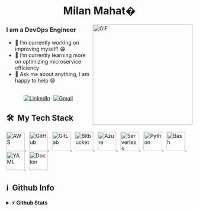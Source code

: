  <h1 align="center">Milan Mahat�</h1>

<!-- ![](https://camo.githubusercontent.com/5ff9182d12e799168a3bb67b88df7388ae08ede3/68747470733a2f2f6d69726f2e6d656469756d2e636f6d2f6d61782f3837352f312a7164415731546a434e353768316c6275757a766368672e676966 "Link to gif")
-->

<img align="right" height="270px" alt="GIF" src="https://camo.githubusercontent.com/5ff9182d12e799168a3bb67b88df7388ae08ede3/68747470733a2f2f6d69726f2e6d656469756d2e636f6d2f6d61782f3837352f312a7164415731546a434e353768316c6275757a766368672e676966" /> 

### I am a DevOps Engineer
- 🔭 I’m currently working on improving myself! :grin:
- 🐍 I’m currently learning more on optimizing microservice efficiency
- 💬 Ask me about anything, I am happy to help :smile:


<p align="center">
<br>
<a href="https://www.linkedin.com/in/milanmahat/"><img src="https://img.shields.io/badge/linkedin-%230077B5.svg?&style=for-the-badge&logo=linkedin&logoColor=white" alt="LinkedIn" /></a>&nbsp;
<a href="mailto:milan.mahat.739@gmail.com"><img src="https://img.shields.io/badge/gmail-%23D14836.svg?&style=for-the-badge&logo=gmail&logoColor=white" alt="Gmail"/></a>&nbsp;
</p>

<h2> 🛠 &nbsp;My Tech Stack</h2>
<a href="https://aws.amazon.com/" target="_blank"> <img src="https://encrypted-tbn0.gstatic.com/images?q=tbn:ANd9GcR2xQcwKitRgXfqdi34DYlocPSEXD2G2zZipg&s" alt="AWS" width="50" height="50" title="AWS"/> </a>&nbsp;
<a href="https://github.com/" target="_blank"> <img src="https://upload.wikimedia.org/wikipedia/commons/thumb/c/c2/GitHub_Invertocat_Logo.svg/220px-GitHub_Invertocat_Logo.svg.png" alt="GitHub" width="50" height="50" title="GitHub"/> </a>&nbsp;
<a href="https://about.gitlab.com/" target="_blank"> <img src="https://upload.wikimedia.org/wikipedia/commons/thumb/e/e1/GitLab_logo.svg/512px-GitLab_logo.svg.png" alt="GitLab" width="50" height="50" title="GitLab"/> </a>&nbsp;
<a href="https://bitbucket.org/" target="_blank"> <img src="https://upload.wikimedia.org/wikipedia/en/thumb/d/df/BitBucket_SVG_Logo.svg/250px-BitBucket_SVG_Logo.svg.png" alt="Bitbucket" width="50" height="50" title="Bitbucket"/> </a>&nbsp;
<a href="https://azure.microsoft.com/" target="_blank"> <img src="images/azure.png" alt="Azure" width="50" height="50" title="Azure"/> </a>&nbsp;
<a href="https://serverless.com/" target="_blank"> <img src="images/serverless.png" alt="Serverless" width="50" height="50" title="Serverless"/> </a>&nbsp;
<a href="https://www.python.org" target="_blank"> <img src="images/python.png" alt="Python" width="50" height="50" title="Python"/> </a>&nbsp;
<a href="https://www.gnu.org/software/bash/" target="_blank"> <img src="images/bash.png" alt="Bash" width="50" height="50" title="Bash"/> </a>&nbsp;
<a href="https://yaml.org/" target="_blank"> <img src="images/yaml.png" alt="YAML" width="50" height="50" title="YAML"/> </a>&nbsp;
<a href="https://www.docker.com/" target="_blank"> <img src="images/docker.png" alt="Docker" width="50" height="50" title="Docker"/> </a>


 
<h2>ℹ️ &nbsp;Github Info</h2>
<details>	
  <summary><b>⚡ Github Stats</b></summary>

<img height="180em" src="https://github-readme-stats.vercel.app/api?username=lordmilan&show_icons=true&locale=en" alt="milan" />
<img height="180em" src="https://github-readme-stats.vercel.app/api/top-langs?username=lordmilan&show_icons=true&locale=en&layout=compact&langs_count=7" alt="manumanoj0010"/>
</details>
